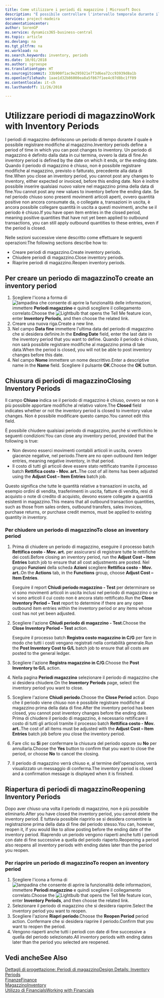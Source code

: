 ```yaml
---
title: Come utilizzare i periodi di magazzino | Microsoft Docs
description: "È possibile controllare l'intervallo temporale durante il quale si possono registrare modifiche al magazzino defininendo periodi di magazzino."
services: project-madeira
documentationcenter: 
author: SorenGP
ms.service: dynamics365-business-central
ms.topic: article
ms.devlang: na
ms.tgt_pltfrm: na
ms.workload: na
ms.search.keywords: inventory, periods
ms.date: 10/01/2018
ms.author: sgroespe
ms.translationtype: HT
ms.sourcegitcommit: 33b900f1ac9e295921e7f3d6ea72cc93939d8a1b
ms.openlocfilehash: 1aae1d32b86000ea8a5f867f1ee4c07d8bc1ff09
ms.contentlocale: it-ch
ms.lasthandoff: 11/26/2018

---
```

# <a name="work-with-inventory-periods"></a><span data-ttu-id="b31e0-103">Utilizzare periodi di magazzino</span><span class="sxs-lookup"><span data-stu-id="b31e0-103">Work with Inventory Periods</span></span>
<span data-ttu-id="b31e0-104">I periodi di magazzino definiscono un periodo di tempo durante il quale è possibile registrare modifiche al magazzino.</span><span class="sxs-lookup"><span data-stu-id="b31e0-104">Inventory periods define a period of time in which you can post changes to inventory.</span></span> <span data-ttu-id="b31e0-105">Un periodo di magazzino è definito dalla data in cui termina, ovvero la data di fine.</span><span class="sxs-lookup"><span data-stu-id="b31e0-105">An inventory period is defined by the date on which it ends, or the ending date.</span></span> <span data-ttu-id="b31e0-106">Quando il periodo di magazzino è chiuso, non è possibile registrare modifiche al magazzino, previsto o fatturato, precedente alla data di fine.</span><span class="sxs-lookup"><span data-stu-id="b31e0-106">When you close an inventory period, you cannot post any changes to inventory, either expected or invoiced, before this ending date.</span></span> <span data-ttu-id="b31e0-107">Non è inoltre possibile inserire qualsiasi nuovo valore nel magazzino prima della data di fine.</span><span class="sxs-lookup"><span data-stu-id="b31e0-107">You cannot post any new values to inventory before the ending date.</span></span> <span data-ttu-id="b31e0-108">Se nel periodo chiuso sono presenti movimenti articoli aperti, ovvero quantità positive non ancora consumate da, o collegate a, transazioni in uscita, è ancora possibile collegare quantità in uscita a questi movimenti, anche se il periodo è chiuso.</span><span class="sxs-lookup"><span data-stu-id="b31e0-108">If you have open item entries in the closed period, meaning positive quantities that have not yet been applied to outbound transactions, you can still apply outbound quantities to these entries, even if the period is closed.</span></span>  

<span data-ttu-id="b31e0-109">Nelle sezioni successive viene descritto come effettuare le seguenti operazioni:</span><span class="sxs-lookup"><span data-stu-id="b31e0-109">The following sections describe how to:</span></span>  

* <span data-ttu-id="b31e0-110">Creare periodi di magazzino.</span><span class="sxs-lookup"><span data-stu-id="b31e0-110">Create inventory periods.</span></span>  
* <span data-ttu-id="b31e0-111">Chiudere periodi di magazzino.</span><span class="sxs-lookup"><span data-stu-id="b31e0-111">Close inventory periods.</span></span>  
* <span data-ttu-id="b31e0-112">Riaprire periodi di magazzino.</span><span class="sxs-lookup"><span data-stu-id="b31e0-112">Reopen inventory periods.</span></span>  

## <a name="to-create-an-inventory-period"></a><span data-ttu-id="b31e0-113">Per creare un periodo di magazzino</span><span class="sxs-lookup"><span data-stu-id="b31e0-113">To create an inventory period</span></span>  
1. <span data-ttu-id="b31e0-114">Scegliere l'icona a forma di ![lampadina che consente di aprire la funzionalità delle informazioni](media/ui-search/search_small.png "Informazioni sull'operazione che si desidera eseguire"), immettere **Periodi magazzino** e quindi scegliere il collegamento correlato.</span><span class="sxs-lookup"><span data-stu-id="b31e0-114">Choose the ![Lightbulb that opens the Tell Me feature](media/ui-search/search_small.png "Tell me what you want to do") icon, enter **Inventory Periods**, and then choose the related link.</span></span>  
2. <span data-ttu-id="b31e0-115">Creare una nuova riga.</span><span class="sxs-lookup"><span data-stu-id="b31e0-115">Create a new line.</span></span>  
3. <span data-ttu-id="b31e0-116">Nel campo **Data fine** immettere l'ultima data del periodo di magazzino che si desidera definire.</span><span class="sxs-lookup"><span data-stu-id="b31e0-116">In the **Ending Date** field, enter the last date in the inventory period that you want to define.</span></span> <span data-ttu-id="b31e0-117">Quando il periodo è chiuso, non sarà possibile registrare modifiche al magazzino prima di tale data.</span><span class="sxs-lookup"><span data-stu-id="b31e0-117">When the period is closed, you will not be able to post inventory changes before this date.</span></span>  
4. <span data-ttu-id="b31e0-118">Nel campo **Nome** immettere un nome descrittivo.</span><span class="sxs-lookup"><span data-stu-id="b31e0-118">Enter a descriptive name in the **Name** field.</span></span> <span data-ttu-id="b31e0-119">Scegliere il pulsante **OK**.</span><span class="sxs-lookup"><span data-stu-id="b31e0-119">Choose the **OK** button.</span></span>  

## <a name="closing-inventory-periods"></a><span data-ttu-id="b31e0-120">Chiusura di periodi di magazzino</span><span class="sxs-lookup"><span data-stu-id="b31e0-120">Closing Inventory Periods</span></span>  
<span data-ttu-id="b31e0-121">Il campo **Chiuso** indica se il periodo di magazzino è chiuso, ovvero se non è più possibile apportare modifiche al relativo valore.</span><span class="sxs-lookup"><span data-stu-id="b31e0-121">The **Closed** field indicates whether or not the inventory period is closed to inventory value changes.</span></span> <span data-ttu-id="b31e0-122">Non è possibile modificare questo campo.</span><span class="sxs-lookup"><span data-stu-id="b31e0-122">You cannot edit this field.</span></span>  

<span data-ttu-id="b31e0-123">È possibile chiudere qualsiasi periodo di magazzino, purché si verifichino le seguenti condizioni:</span><span class="sxs-lookup"><span data-stu-id="b31e0-123">You can close any inventory period, provided that the following is true:</span></span>  

* <span data-ttu-id="b31e0-124">Non devono esserci movimenti contabili articoli in uscita, ovvero giacenze negative, nel periodo.</span><span class="sxs-lookup"><span data-stu-id="b31e0-124">There are no open outbound item ledger entries, meaning negative inventory, in that period.</span></span>  
* <span data-ttu-id="b31e0-125">Il costo di tutti gli articoli deve essere stato rettificato tramite il processo batch **Rettifica costo - Mov. art.**.</span><span class="sxs-lookup"><span data-stu-id="b31e0-125">The cost of all items has been adjusted using the **Adjust Cost – Item Entries** batch job.</span></span>  

<span data-ttu-id="b31e0-126">Questo significa che tutte le quantità relative a transazioni in uscita, ad esempio ordini di vendita, trasferimenti in uscita, fatture di vendita, resi di acquisto o note di credito di acquisto, devono essere collegate a quantità esistenti in magazzino.</span><span class="sxs-lookup"><span data-stu-id="b31e0-126">This means that all outbound transaction quantities, such as those from sales orders, outbound transfers, sales invoices, purchase returns, or purchase credit memos, must be applied to existing quantity in inventory.</span></span>  

### <a name="to-close-an-inventory-period"></a><span data-ttu-id="b31e0-127">Per chiudere un periodo di magazzino</span><span class="sxs-lookup"><span data-stu-id="b31e0-127">To close an inventory period</span></span>  
1. <span data-ttu-id="b31e0-128">Prima di chiudere un periodo di magazzino, eseguire il processo batch **Rettifica costo - Mov. art.** per assicurarsi di registrare tutte le rettifiche dei costi.</span><span class="sxs-lookup"><span data-stu-id="b31e0-128">Before closing an inventory period, run the **Adjust Cost – Item Entries** batch job to ensure that all cost adjustments are posted.</span></span> <span data-ttu-id="b31e0-129">Nel gruppo **Funzioni** della scheda **Azioni** scegliere **Rettifica costo - Mov. art.**.</span><span class="sxs-lookup"><span data-stu-id="b31e0-129">On the **Actions** tab, in the **Functions** group, choose **Adjust Cost – Item Entries**.</span></span>  

     <span data-ttu-id="b31e0-130">Eseguire il report **Chiudi periodo magazzino - Test** per determinare se vi sono movimenti articoli in uscita inclusi nel periodo di magazzino o se vi sono articoli il cui costo non è ancora stato rettificato.</span><span class="sxs-lookup"><span data-stu-id="b31e0-130">Run the **Close Inventory Period – Test** report to determine if there are any open outbound item entries within the inventory period or any items whose cost has not yet been adjusted.</span></span>  
2. <span data-ttu-id="b31e0-131">Scegliere l'azione **Chiudi periodo di magazzino - Test**.</span><span class="sxs-lookup"><span data-stu-id="b31e0-131">Choose the **Close Inventory Period – Test** action.</span></span>  

     <span data-ttu-id="b31e0-132">Eseguire il processo batch **Registra costo magazzino in C/G** per fare in modo che tutti i costi vengano registrati nella contabilità generale.</span><span class="sxs-lookup"><span data-stu-id="b31e0-132">Run the **Post Inventory Cost to G/L** batch job to ensure that all costs are posted to the general ledger.</span></span>  
3. <span data-ttu-id="b31e0-133">Scegliere l'azione **Registra magazzino in C/G**.</span><span class="sxs-lookup"><span data-stu-id="b31e0-133">Choose the **Post Inventory to G/L** action.</span></span>  
4. <span data-ttu-id="b31e0-134">Nella pagina **Periodi magazzino** selezionare il periodo di magazzino che si desidera chiudere.</span><span class="sxs-lookup"><span data-stu-id="b31e0-134">On the **Inventory Periods** page, select the inventory period you want to close.</span></span>  
5. <span data-ttu-id="b31e0-135">Scegliere l'azione **Chiudi periodo**.</span><span class="sxs-lookup"><span data-stu-id="b31e0-135">Choose the **Close Period** action.</span></span> <span data-ttu-id="b31e0-136">Dopo che il periodo viene chiuso non è possibile registrare modifiche al magazzino prima della data di fine.</span><span class="sxs-lookup"><span data-stu-id="b31e0-136">After the inventory period has been closed, you cannot post inventory changes before the ending date.</span></span> <span data-ttu-id="b31e0-137">Prima di chiudere il periodo di magazzino, è necessario rettificare il costo di tutti gli articoli tramite il processo batch **Rettifica costo - Mov. art.**.</span><span class="sxs-lookup"><span data-stu-id="b31e0-137">The cost of all items must be adjusted with the **Adjust Cost – Item Entries** batch job before you close the inventory period.</span></span>  
6. <span data-ttu-id="b31e0-138">Fare clic su **Sì** per confermare la chiusura del periodo oppure su **No** per annullarla.</span><span class="sxs-lookup"><span data-stu-id="b31e0-138">Choose the **Yes** button to confirm that you want to close the period, or choose **No** to cancel the closing.</span></span>  
7. <span data-ttu-id="b31e0-139">Il periodo di magazzino verrà chiuso e, al termine dell'operazione, verrà visualizzato un messaggio di conferma.</span><span class="sxs-lookup"><span data-stu-id="b31e0-139">The inventory period is closed and a confirmation message is displayed when it is finished.</span></span>  

## <a name="reopening-inventory-periods"></a><span data-ttu-id="b31e0-140">Riapertura di periodi di magazzino</span><span class="sxs-lookup"><span data-stu-id="b31e0-140">Reopening Inventory Periods</span></span>  
<span data-ttu-id="b31e0-141">Dopo aver chiuso una volta il periodo di magazzino, non è più possibile eliminarlo.</span><span class="sxs-lookup"><span data-stu-id="b31e0-141">After you have closed the inventory period, you cannot delete the inventory period.</span></span> <span data-ttu-id="b31e0-142">È tuttavia possibile riaprirlo se si desidera consentire la registrazione prima della data di fine del periodo stesso.</span><span class="sxs-lookup"><span data-stu-id="b31e0-142">You can, however, reopen it, if you would like to allow posting before the ending date of the inventory period.</span></span> <span data-ttu-id="b31e0-143">Riaprendo un periodo vengono riaperti anche tutti i periodi con date di fine successive a quella del periodo riaperto.</span><span class="sxs-lookup"><span data-stu-id="b31e0-143">Reopening a period also reopens all inventory periods with ending dates later than the period you reopen.</span></span>  

### <a name="to-reopen-an-inventory-period"></a><span data-ttu-id="b31e0-144">Per riaprire un periodo di magazzino</span><span class="sxs-lookup"><span data-stu-id="b31e0-144">To reopen an inventory period</span></span>  
1. <span data-ttu-id="b31e0-145">Scegliere l'icona a forma di ![lampadina che consente di aprire la funzionalità delle informazioni](media/ui-search/search_small.png "Informazioni sull'operazione che si desidera eseguire"), immettere **Periodi magazzino** e quindi scegliere il collegamento correlato.</span><span class="sxs-lookup"><span data-stu-id="b31e0-145">Choose the ![Lightbulb that opens the Tell Me feature](media/ui-search/search_small.png "Tell me what you want to do") icon, enter **Inventory Periods**, and then choose the related link.</span></span>  
2. <span data-ttu-id="b31e0-146">Selezionare il periodo di magazzino che si desidera riaprire.</span><span class="sxs-lookup"><span data-stu-id="b31e0-146">Select the inventory period you want to reopen.</span></span>  
3. <span data-ttu-id="b31e0-147">Scegliere l'azione **Riapri periodo**.</span><span class="sxs-lookup"><span data-stu-id="b31e0-147">Choose the **Reopen Period** period action.</span></span> <span data-ttu-id="b31e0-148">Confermare che si desidera riaprire il periodo.</span><span class="sxs-lookup"><span data-stu-id="b31e0-148">Confirm that you want to reopen the period.</span></span>  
4. <span data-ttu-id="b31e0-149">Vengono riaperti anche tutti i periodi con date di fine successive a quella del periodo selezionato.</span><span class="sxs-lookup"><span data-stu-id="b31e0-149">All inventory periods with ending dates later than the period you selected are reopened.</span></span>  

## <a name="see-also"></a><span data-ttu-id="b31e0-150">Vedi anche</span><span class="sxs-lookup"><span data-stu-id="b31e0-150">See Also</span></span>  
[<span data-ttu-id="b31e0-151">Dettagli di progettazione: Periodi di magazzino</span><span class="sxs-lookup"><span data-stu-id="b31e0-151">Design Details: Inventory Periods</span></span>](design-details-inventory-periods.md)  
[<span data-ttu-id="b31e0-152">Finanze</span><span class="sxs-lookup"><span data-stu-id="b31e0-152">Finance</span></span>](finance.md)  
[<span data-ttu-id="b31e0-153">Magazzino</span><span class="sxs-lookup"><span data-stu-id="b31e0-153">Inventory</span></span>](inventory-manage-inventory.md)  
[<span data-ttu-id="b31e0-154">Utilizzo di Financials</span><span class="sxs-lookup"><span data-stu-id="b31e0-154">Working with Financials</span></span>](ui-work-product.md)

